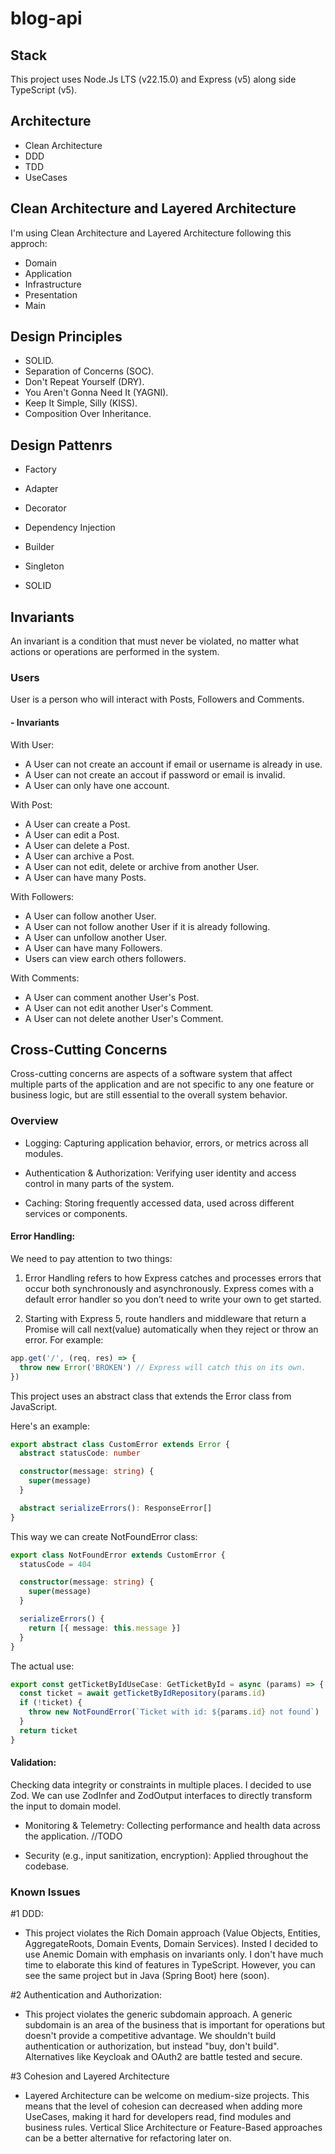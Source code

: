 # blog-api

## Stack

This project uses Node.Js LTS (v22.15.0) and Express (v5) along side TypeScript (v5).

## Architecture

- Clean Architecture
- DDD
- TDD
- UseCases

## Clean Architecture and Layered Architecture

I'm using Clean Architecture and Layered Architecture following this approch:

- Domain
- Application
- Infrastructure
- Presentation
- Main

## Design Principles

- SOLID.
- Separation of Concerns (SOC).
- Don't Repeat Yourself (DRY).
- You Aren't Gonna Need It (YAGNI).
- Keep It Simple, Silly (KISS).
- Composition Over Inheritance.

## Design Pattenrs

- Factory
- Adapter
- Decorator
- Dependency Injection
- Builder
- Singleton

- SOLID

## Invariants

An invariant is a condition that must never be violated, no matter what actions or operations are performed in the system.

### Users

User is a person who will interact with Posts, Followers and Comments.

#### - Invariants

With User:
- A User can not create an account if email or username is already in use.
- A User can not create an accout if password or email is invalid.
- A User can only have one account.

With Post:
- A User can create a Post.
- A User can edit a Post.
- A User can delete a Post.
- A User can archive a Post.
- A User can not edit, delete or archive from another User.
- A User can have many Posts.

With Followers:
- A User can follow another User.
- A User can not follow another User if it is already following.
- A User can unfollow another User.
- A User can have many Followers.
- Users can view earch others followers.

With Comments:
- A User can comment another User's Post.
- A User can not edit another User's Comment.
- A User can not delete another User's Comment.

## Cross-Cutting Concerns

Cross-cutting concerns are aspects of a software system that affect multiple parts of the application and are not specific to any one feature or business logic, but are still essential to the overall system behavior.

### Overview

- Logging:
Capturing application behavior, errors, or metrics across all modules.

- Authentication & Authorization:
Verifying user identity and access control in many parts of the system.

- Caching:
Storing frequently accessed data, used across different services or components.

#### **Error Handling:**
We need to pay attention to two things:

1. Error Handling refers to how Express catches and processes errors that occur both synchronously and asynchronously. Express comes with a default error handler so you don’t need to write your own to get started.

2. Starting with Express 5, route handlers and middleware that return a Promise will call next(value) automatically when they reject or throw an error. For example:

```js
app.get('/', (req, res) => {
  throw new Error('BROKEN') // Express will catch this on its own.
})
```

This project uses an abstract class that extends the Error class from JavaScript.

Here's an example:

```ts
export abstract class CustomError extends Error {
  abstract statusCode: number

  constructor(message: string) {
    super(message)
  }

  abstract serializeErrors(): ResponseError[]
}
```

This way we can create NotFoundError class:

```ts
export class NotFoundError extends CustomError {
  statusCode = 404

  constructor(message: string) {
    super(message)
  }

  serializeErrors() {
    return [{ message: this.message }]
  }
}
```

The actual use:

```ts
export const getTicketByIdUseCase: GetTicketById = async (params) => {
  const ticket = await getTicketByIdRepository(params.id)
  if (!ticket) {
    throw new NotFoundError(`Ticket with id: ${params.id} not found`)
  }
  return ticket
}
```

#### **Validation:**
Checking data integrity or constraints in multiple places. I decided to use Zod. We can use ZodInfer and ZodOutput interfaces to directly transform the input to domain model.

- Monitoring & Telemetry:
Collecting performance and health data across the application.
//TODO

- Security (e.g., input sanitization, encryption):
Applied throughout the codebase.

### Known Issues

#1 DDD:
- This project violates the Rich Domain approach (Value Objects, Entities, AggregateRoots, Domain Events, Domain Services). Insted I decided to use Anemic Domain with emphasis on invariants only. I don't have much time to elaborate this kind of features in TypeScript. However, you can see the same project but in Java (Spring Boot) here (soon).

#2 Authentication and Authorization:
- This project violates the generic subdomain approach. A generic subdomain is an area of the business that is important for operations but doesn't provide a competitive advantage. We shouldn't build authentication or authorization, but instead "buy, don't build". Alternatives like Keycloak and OAuth2 are battle tested and secure.

#3 Cohesion and Layered Architecture
- Layered Architecture can be welcome on medium-size projects. This means that the level of cohesion can decreased when adding more UseCases, making it hard for developers read, find modules and business rules. Vertical Slice Architecture or Feature-Based approaches can be a better alternative for refactoring later on.
